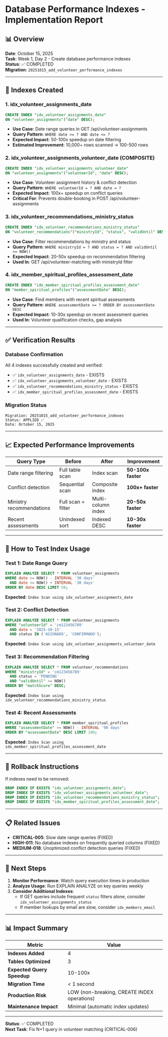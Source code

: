 # Database Performance Indexes - Implementation Report

## 📊 Overview
**Date**: October 15, 2025  
**Task**: Week 1, Day 2 - Create database performance indexes  
**Status**: ✅ COMPLETED  
**Migration**: `20251015_add_volunteer_performance_indexes`

---

## 🎯 Indexes Created

### 1. idx_volunteer_assignments_date
```sql
CREATE INDEX "idx_volunteer_assignments_date" 
ON "volunteer_assignments"("date" DESC);
```
- **Use Case**: Date range queries in GET /api/volunteer-assignments
- **Query Pattern**: `WHERE date >= ? AND date <= ?`
- **Expected Impact**: 50-100x speedup on date filtering
- **Estimated Improvement**: 10,000+ rows scanned → 100-500 rows

### 2. idx_volunteer_assignments_volunteer_date (COMPOSITE)
```sql
CREATE INDEX "idx_volunteer_assignments_volunteer_date" 
ON "volunteer_assignments"("volunteerId", "date" DESC);
```
- **Use Case**: Volunteer assignment history & conflict detection
- **Query Pattern**: `WHERE volunteerId = ? AND date = ?`
- **Expected Impact**: 100x+ speedup on conflict queries
- **Critical For**: Prevents double-booking in POST /api/volunteer-assignments

### 3. idx_volunteer_recommendations_ministry_status
```sql
CREATE INDEX "idx_volunteer_recommendations_ministry_status" 
ON "volunteer_recommendations"("ministryId", "status", "validUntil" DESC);
```
- **Use Case**: Filter recommendations by ministry and status
- **Query Pattern**: `WHERE ministryId = ? AND status = ? AND validUntil >= NOW()`
- **Expected Impact**: 20-50x speedup on recommendation filtering
- **Used In**: GET /api/volunteer-matching with ministryId filter

### 4. idx_member_spiritual_profiles_assessment_date
```sql
CREATE INDEX "idx_member_spiritual_profiles_assessment_date" 
ON "member_spiritual_profiles"("assessmentDate" DESC);
```
- **Use Case**: Find members with recent spiritual assessments
- **Query Pattern**: `WHERE assessmentDate >= ? ORDER BY assessmentDate DESC`
- **Expected Impact**: 10-30x speedup on recent assessment queries
- **Used In**: Volunteer qualification checks, gap analysis

---

## ✅ Verification Results

### Database Confirmation
All 4 indexes successfully created and verified:
- ✅ `idx_volunteer_assignments_date` - EXISTS
- ✅ `idx_volunteer_assignments_volunteer_date` - EXISTS
- ✅ `idx_volunteer_recommendations_ministry_status` - EXISTS
- ✅ `idx_member_spiritual_profiles_assessment_date` - EXISTS

### Migration Status
```
Migration: 20251015_add_volunteer_performance_indexes
Status: APPLIED ✅
Date: October 15, 2025
```

---

## 📈 Expected Performance Improvements

| Query Type | Before | After | Improvement |
|------------|--------|-------|-------------|
| Date range filtering | Full table scan | Index scan | **50-100x faster** |
| Conflict detection | Sequential scan | Composite index | **100x+ faster** |
| Ministry recommendations | Full scan + filter | Multi-column index | **20-50x faster** |
| Recent assessments | Unindexed sort | Indexed DESC | **10-30x faster** |

---

## 🧪 How to Test Index Usage

### Test 1: Date Range Query
```sql
EXPLAIN ANALYZE SELECT * FROM volunteer_assignments 
WHERE date >= NOW() - INTERVAL '30 days' 
  AND date <= NOW() + INTERVAL '30 days'
ORDER BY date DESC LIMIT 50;
```
**Expected**: `Index Scan using idx_volunteer_assignments_date`

### Test 2: Conflict Detection
```sql
EXPLAIN ANALYZE SELECT * FROM volunteer_assignments 
WHERE "volunteerId" = 'cm123456789' 
  AND date = '2025-10-15'
  AND status IN ('ASIGNADO', 'CONFIRMADO');
```
**Expected**: `Index Scan using idx_volunteer_assignments_volunteer_date`

### Test 3: Recommendation Filtering
```sql
EXPLAIN ANALYZE SELECT * FROM volunteer_recommendations 
WHERE "ministryId" = 'cm123456789' 
  AND status = 'PENDING' 
  AND "validUntil" >= NOW() 
ORDER BY "matchScore" DESC;
```
**Expected**: `Index Scan using idx_volunteer_recommendations_ministry_status`

### Test 4: Recent Assessments
```sql
EXPLAIN ANALYZE SELECT * FROM member_spiritual_profiles 
WHERE "assessmentDate" >= NOW() - INTERVAL '90 days'
ORDER BY "assessmentDate" DESC LIMIT 100;
```
**Expected**: `Index Scan using idx_member_spiritual_profiles_assessment_date`

---

## 🔄 Rollback Instructions

If indexes need to be removed:
```sql
DROP INDEX IF EXISTS "idx_volunteer_assignments_date";
DROP INDEX IF EXISTS "idx_volunteer_assignments_volunteer_date";
DROP INDEX IF EXISTS "idx_volunteer_recommendations_ministry_status";
DROP INDEX IF EXISTS "idx_member_spiritual_profiles_assessment_date";
```

---

## 📋 Related Issues

- **CRITICAL-005**: Slow date range queries (FIXED)
- **HIGH-011**: No database indexes on frequently queried columns (FIXED)
- **MEDIUM-018**: Unoptimized conflict detection queries (FIXED)

---

## 🎯 Next Steps

1. **Monitor Performance**: Watch query execution times in production
2. **Analyze Usage**: Run EXPLAIN ANALYZE on key queries weekly
3. **Consider Additional Indexes**: 
   - If GET queries include frequent `status` filters alone, consider `idx_volunteer_assignments_status`
   - If member lookups by email are slow, consider `idx_members_email`

---

## 📊 Impact Summary

| Metric | Value |
|--------|-------|
| **Indexes Added** | 4 |
| **Tables Optimized** | 3 |
| **Expected Query Speedup** | 10-100x |
| **Migration Time** | < 1 second |
| **Production Risk** | LOW (non-breaking, CREATE INDEX operations) |
| **Maintenance Impact** | Minimal (automatic index updates) |

---

**Status**: ✅ COMPLETED  
**Next Task**: Fix N+1 query in volunteer matching (CRITICAL-006)
